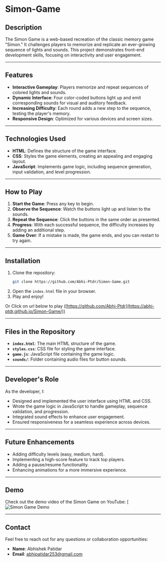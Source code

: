 # Simon-Game

## Description
The Simon Game is a web-based recreation of the classic memory game "Simon." It challenges players to memorize and replicate an ever-growing sequence of lights and sounds. This project demonstrates front-end development skills, focusing on interactivity and user engagement.

---

## Features

- **Interactive Gameplay**: Players memorize and repeat sequences of colored lights and sounds.
- **Dynamic Interface**: Four color-coded buttons light up and emit corresponding sounds for visual and auditory feedback.
- **Increasing Difficulty**: Each round adds a new step to the sequence, testing the player's memory.
- **Responsive Design**: Optimized for various devices and screen sizes.

---

## Technologies Used

- **HTML**: Defines the structure of the game interface.
- **CSS**: Styles the game elements, creating an appealing and engaging layout.
- **JavaScript**: Implements game logic, including sequence generation, input validation, and level progression.

---

## How to Play

1. **Start the Game**: Press any key to begin.
2. **Observe the Sequence**: Watch the buttons light up and listen to the sounds.
3. **Repeat the Sequence**: Click the buttons in the same order as presented.
4. **Progress**: With each successful sequence, the difficulty increases by adding an additional step.
5. **Game Over**: If a mistake is made, the game ends, and you can restart to try again.

---

## Installation

1. Clone the repository:
   ```bash
   git clone https://github.com/Abhi-Ptdr/Simon-Game.git
   ```
2. Open the `index.html` file in your browser.
3. Play and enjoy!

Or Click on url below to play
([https://github.com/Abhi-Ptdr](https://abhi-ptdr.github.io/Simon-Game/))

---

## Files in the Repository

- **`index.html`**: The main HTML structure of the game.
- **`styles.css`**: CSS file for styling the game interface.
- **`game.js`**: JavaScript file containing the game logic.
- **`sounds/`**: Folder containing audio files for button sounds.

---

## Developer's Role

As the developer, I:

- Designed and implemented the user interface using HTML and CSS.
- Wrote the game logic in JavaScript to handle gameplay, sequence validation, and progression.
- Integrated sound effects to enhance user engagement.
- Ensured responsiveness for a seamless experience across devices.

---

## Future Enhancements

- Adding difficulty levels (easy, medium, hard).
- Implementing a high-score feature to track top players.
- Adding a pause/resume functionality.
- Enhancing animations for a more immersive experience.

---

## Demo

Check out the demo video of the Simon Game on YouTube:
[![Simon Game Demo]([https://www.youtube.com/watch?v=YOUR_VIDEO_ID](https://www.youtube.com/watch?v=PK7zc28IGPc&t=1s))

---

## Contact

Feel free to reach out for any questions or collaboration opportunities:

- **Name**: Abhishek Patidar
- **Email**: abhipatidar253@gmail.com
